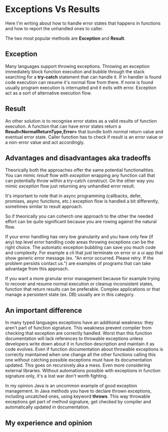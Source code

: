 # Exceptions Vs Results

Here I'm writing about how to handle error states that happens in functions and how to report the unhandled ones to caller.

The two most popular methods are **Exception** and **Result**.

## Exception

Many languages support throwing exceptions.
Throwing an exception immediately block function execution and bubble through the stack searching for a **try-catch** statement that can handle it.
If in handler is found code execution can resume it's normal flow from there.
If none is found usually program execution is interrupted and it exits with error.
Exception act as a sort of alternative execution flow.

## Result

An other solution is to recognise error states as a valid results of function execution.
A function that can have error states return a **Result<NormalReturnType,Error>** that bundle both _normal_ return value and eventual error state.
Caller function has to check if result is an error value or a non-error value and act accordingly.

## Advantages and disadvantages aka tradeoffs

Theorically both the approaches offer the same potential functionalities.
You can mimic _result_ flow with _exception_ wrapping any function call that can potentially throw within a try-catch construct.
On the other way you mimic _exception_ flow just returning any unhandled error result.

It's important to note that in async programming (callbacks, defer, promises, async functions, etc.) exception flow is handled a bit differently, sometimes similar to result approach.

So if theorically you can coherch one approach to the other the needed effort can be quite significant because you are rowing against the natural flow.

If your error handling has very low granularity and you have only few (if any) top level error handling code areas throwing exceptions can be the right choice.
The automatic exception bubbling can save you much code and complexity.
For example a cli that just terminate on error or a ui app that show generic error message (ex. "An error occurred. Please retry. If the problem persists contact us.") are examples of programs that can take advantage from this approach.

If you want a more granular error management because for example trying to recover and resume normal execution or cleanup inconsistent states, function that return results can be preferable.
Complex applications or that manage a persistent state (ex. DB) usually are in this category.

## An important difference

In many typed languages exceptions have an additional weakness: they aren't part of function signature.
This weakness prevent compiler from checking that exception are correctly handled.
Worst than this function documentation will lack references to throwable exceptions unless developers write down about it in function description and maintain it as code evolves.
Even if function documentation about throwable exceptions is correctly maintained when one change all the other functions calling this one without catching possible exceptions must have its documentation updated.
This goes on recursively aka a mess. Even more considering external libraries.
Without automations possible with exceptions in function signature only, it's a lost war don't worth fighting.

In my opinion Java is an uncommon example of good exception management. In Java methods you have to declare thrown exceptions, including uncatched ones, using keyword **throws**.
This way throwable exceptions get part of method signature, get checked by compiler and automatically updated in documentation.

## My experience and opinion
